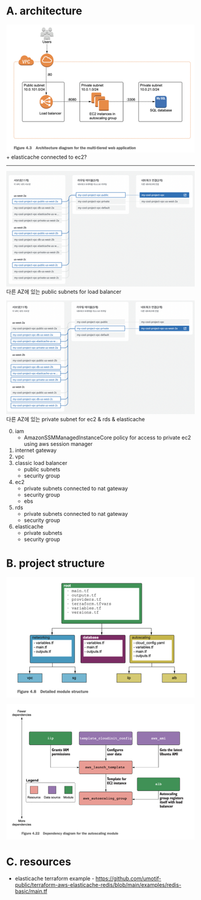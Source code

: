 # A. architecture

![](images/2024-01-02-18-34-59.png)
\+ elasticache connected to ec2?

---
![](images/2024-01-11-18-17-35.png)
다른 AZ에 있는 public subnets for load balancer

![](images/2024-01-11-18-17-50.png)
다른 AZ에 있는 private subnet for ec2 & rds & elasticache

0. iam
	- AmazonSSMManagedInstanceCore policy for access to private ec2 using aws session manager
1. internet gateway
2. vpc
3. classic load balancer
	- public subnets
	- security group
4. ec2
	- private subnets connected to nat gateway
	- security group
	- ebs
5. rds
	- private subnets connected to nat gateway
	- security group
6. elasticache
	- private subnets
	- security group

# B. project structure

![](images/2024-01-02-18-50-38.png)

![](images/2024-01-02-18-34-23.png)


# C. resources
- elasticache terraform example - https://github.com/umotif-public/terraform-aws-elasticache-redis/blob/main/examples/redis-basic/main.tf
